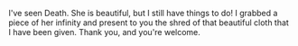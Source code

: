 I've seen Death. She is beautiful, but I still have things to do! I grabbed a piece of her infinity and present to you the shred of that beautiful cloth that I have been given. Thank you, and you're welcome.
